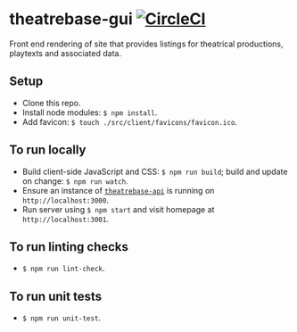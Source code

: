 # theatrebase-gui [![CircleCI](https://circleci.com/gh/andygout/theatrebase-gui/tree/master.svg?style=svg)](https://circleci.com/gh/andygout/theatrebase-gui/tree/master)

Front end rendering of site that provides listings for theatrical productions, playtexts and associated data.

## Setup
- Clone this repo.
- Install node modules: `$ npm install`.
- Add favicon: `$ touch ./src/client/favicons/favicon.ico`.

## To run locally
- Build client-side JavaScript and CSS: `$ npm run build`; build and update on change: `$ npm run watch`.
- Ensure an instance of [`theatrebase-api`](https://github.com/andygout/theatrebase-api) is running on `http://localhost:3000`.
- Run server using `$ npm start` and visit homepage at `http://localhost:3001`.

## To run linting checks
- `$ npm run lint-check`.

## To run unit tests
- `$ npm run unit-test`.
